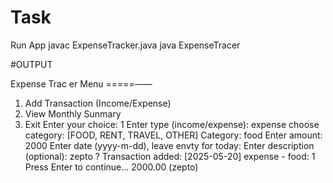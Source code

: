# Task



Run App
javac ExpenseTracker.java
java ExpenseTracer

#OUTPUT

Expense Trac er Menu =====——
1. Add Transaction (Income/Expense)
2. View Monthly Sunmary
3. Exit
Enter your choice: 1
Enter type (income/expense): expense
choose category: [FOOD, RENT, TRAVEL, OTHER]
Category: food
Enter amount: 2000
Enter date (yyyy-m-dd), leave envty for today:
Enter description (optional): zepto
? Transaction added: [2025-05-20] expense - food:
1
Press Enter to continue...
2000.00 (zepto)
